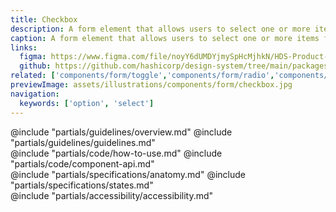 ```yaml
---
title: Checkbox
description: A form element that allows users to select one or more items from a group of items.
caption: A form element that allows users to select one or more items from a group of items.
links:
  figma: https://www.figma.com/file/noyY6dUMDYjmySpHcMjhkN/HDS-Product---Components?node-id=9120%3A23132&t=pDgL7LJUJXZUN7Xq-3
  github: https://github.com/hashicorp/design-system/tree/main/packages/components/src/components/hds/form/checkbox
related: ['components/form/toggle','components/form/radio','components/form/select']
previewImage: assets/illustrations/components/form/checkbox.jpg
navigation:
  keywords: ['option', 'select']
---
```


<section data-tab="Guidelines">
  @include "partials/guidelines/overview.md"
  @include "partials/guidelines/guidelines.md"
</section>

<section data-tab="Code">
  @include "partials/code/how-to-use.md"
  @include "partials/code/component-api.md"
</section>

<section data-tab="Specifications">
  @include "partials/specifications/anatomy.md"
  @include "partials/specifications/states.md"
</section>

<section data-tab="Accessibility">
  @include "partials/accessibility/accessibility.md"
</section>
